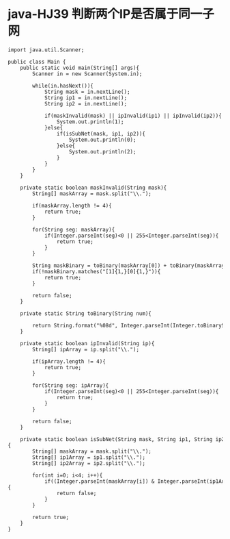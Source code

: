 # java-HJ39 判断两个IP是否属于同一子网


    import java.util.Scanner;
    
    public class Main {
        public static void main(String[] args){
            Scanner in = new Scanner(System.in);
    
            while(in.hasNext()){
                String mask = in.nextLine();
                String ip1 = in.nextLine();
                String ip2 = in.nextLine();
    
                if(maskInvalid(mask) || ipInvalid(ip1) || ipInvalid(ip2)){
                    System.out.println(1);
                }else{
                    if(isSubNet(mask, ip1, ip2)){
                        System.out.println(0);
                    }else{
                        System.out.println(2);
                    }
                }
            }
        }
    
        private static boolean maskInvalid(String mask){
            String[] maskArray = mask.split("\\.");
    
            if(maskArray.length != 4){
                return true;
            }
    
            for(String seg: maskArray){
                if(Integer.parseInt(seg)<0 || 255<Integer.parseInt(seg)){
                    return true;
                }
            }
    
            String maskBinary = toBinary(maskArray[0]) + toBinary(maskArray[1]) + toBinary(maskArray[2]) + toBinary(maskArray[3]);
            if(!maskBinary.matches("[1]{1,}[0]{1,}")){
                return true;
            }
    
            return false;
        }
    
        private static String toBinary(String num){
    
            return String.format("%08d", Integer.parseInt(Integer.toBinaryString(Integer.parseInt(num))));
        }
    
        private static boolean ipInvalid(String ip){
            String[] ipArray = ip.split("\\.");
    
            if(ipArray.length != 4){
                return true;
            }
    
            for(String seg: ipArray){
                if(Integer.parseInt(seg)<0 || 255<Integer.parseInt(seg)){
                    return true;
                }
            }
    
            return false;
        }
    
        private static boolean isSubNet(String mask, String ip1, String ip2){
            String[] maskArray = mask.split("\\.");
            String[] ip1Array = ip1.split("\\.");
            String[] ip2Array = ip2.split("\\.");
    
            for(int i=0; i<4; i++){
                if((Integer.parseInt(maskArray[i]) & Integer.parseInt(ip1Array[i])) != (Integer.parseInt(maskArray[i])&Integer.parseInt(ip2Array[i]))){
                    return false;
                }
            }
    
            return true;
        }
    }

  

